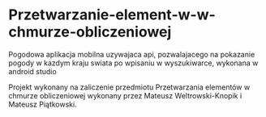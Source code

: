 # Przetwarzanie-element-w-w-chmurze-obliczeniowej

Pogodowa aplikacja mobilna uzywajaca api, pozwalajacego na pokazanie pogody w kazdym kraju swiata po wpisaniu w wyszukiwarce, wykonana w android studio 

Projekt wykonany na zaliczenie przedmiotu Przetwarzania elementów w chmurze obliczeniowej
wykonany przez Mateusz Weltrowski-Knopik i Mateusz Piątkowski.
